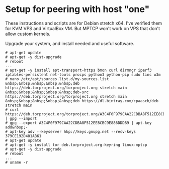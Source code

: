 # Setup for peering with host "one"

These instructions and scripts are for Debian stretch x64. I've verified them for KVM VPS and VirtualBox VM. But MPTCP won't work on VPS that don't allow custom kernels.

Upgrade your system, and install needed and useful software.

```
# apt-get update
# apt-get -y dist-upgrade
# reboot
...
# apt-get -y install apt-transport-https bmon curl dirmngr iperf3 iptables-persistent net-tools procps python3 python-pip sudo tinc w3m
# nano /etc/apt/sources.list.d/my-sources.list
&nbsp;&nbsp;&nbsp;&nbsp;&nbsp;deb https://deb.torproject.org/torproject.org stretch main
&nbsp;&nbsp;&nbsp;&nbsp;&nbsp;deb-src https://deb.torproject.org/torproject.org stretch main
&nbsp;&nbsp;&nbsp;&nbsp;&nbsp;deb https://dl.bintray.com/cpaasch/deb stretch main
# curl https://deb.torproject.org/torproject.org/A3C4F0F979CAA22CDBA8F512EE8CBC9E886DDD89.asc | gpg --import
# gpg --export A3C4F0F979CAA22CDBA8F512EE8CBC9E886DDD89 | apt-key add&nbsp;-
# apt-key adv --keyserver hkp://keys.gnupg.net --recv-keys 379CE192D401AB61
# apt-get update
# apt-get -y install tor deb.torproject.org-keyring linux-mptcp
# apt-get -y dist-upgrade
# reboot
...
# uname -r
